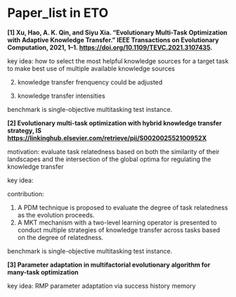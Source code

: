 # Paper_list in ETO 


**[1] Xu, Hao, A. K. Qin, and Siyu Xia. “Evolutionary Multi-Task Optimization with Adaptive Knowledge Transfer.” IEEE Transactions on Evolutionary Computation, 2021, 1–1. https://doi.org/10.1109/TEVC.2021.3107435.** 

key idea: how to select the most helpful knowledge sources for a target task to make best use of multiple available knowledge sources

2. knowledge transfer frenquency could be adjusted

3. knowledge transfer intensities

benchmark is single-objective multitasking test instance.

**[2] Evolutionary multi-task optimization with hybrid knowledge transfer strategy, IS 
https://linkinghub.elsevier.com/retrieve/pii/S002002552100952X** 

motivation:
evaluate task relatedness based on both the similarity of their
landscapes and the intersection of the global optima for regulating the knowledge transfer

key idea:

contribution:
1. A PDM technique is proposed to evaluate the degree of task relatedness as the evolution proceeds. 
2. A MKT mechanism with a two-level learning operator is presented to conduct multiple strategies of knowledge transfer across tasks based on the degree of relatedness. 

benchmark is single-objective multitasking test instance.

**[3] Parameter adaptation in multifactorial evolutionary algorithm for many-task optimization**

key idea: RMP parameter adaptation via success history memory




















